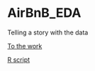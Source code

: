 # AirBnB_EDA
Telling a story with the data


[To the work](https://github.com/Eladgo10/AirBnB_EDA/blob/fbadda8e2df73d36b0806a2db6c23a703efca77e/work.pdf)

[R script](https://github.com/Eladgo10/AirBnB_EDA/blob/fbadda8e2df73d36b0806a2db6c23a703efca77e/r%20code.R)
